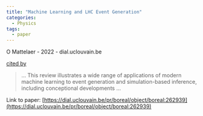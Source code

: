 ```yaml
---
title: "Machine Learning and LHC Event Generation"
categories:
  - Physics
tags:
  - paper
---
```

O Mattelaer - 2022 - dial.uclouvain.be

[cited by](None) 

>… This review illustrates a wide range of applications of modern machine learning to event generation and simulation-based inference, including conceptional developments …

Link to paper: [https://dial.uclouvain.be/pr/boreal/object/boreal:262939](https://dial.uclouvain.be/pr/boreal/object/boreal:262939)
